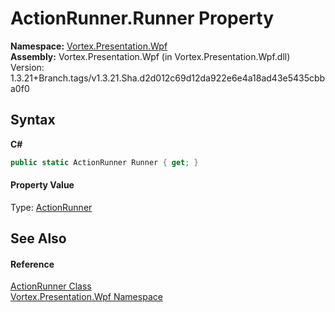 # ActionRunner.Runner Property 
 

**Namespace:**&nbsp;<a href="N_Vortex_Presentation_Wpf.md">Vortex.Presentation.Wpf</a><br />**Assembly:**&nbsp;Vortex.Presentation.Wpf (in Vortex.Presentation.Wpf.dll) Version: 1.3.21+Branch.tags/v1.3.21.Sha.d2d012c69d12da922e6e4a18ad43e5435cbba0f0

## Syntax

**C#**<br />
``` C#
public static ActionRunner Runner { get; }
```


#### Property Value
Type: <a href="T_Vortex_Presentation_Wpf_ActionRunner.md">ActionRunner</a>

## See Also


#### Reference
<a href="T_Vortex_Presentation_Wpf_ActionRunner.md">ActionRunner Class</a><br /><a href="N_Vortex_Presentation_Wpf.md">Vortex.Presentation.Wpf Namespace</a><br />
